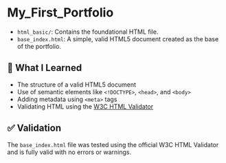 # My_First_Portfolio

- `html_basic/`: Contains the foundational HTML file.
- `base_index.html`: A simple, valid HTML5 document created as the base of the portfolio.

## 🧠 What I Learned

- The structure of a valid HTML5 document
- Use of semantic elements like `<!DOCTYPE>`, `<head>`, and `<body>`
- Adding metadata using `<meta>` tags
- Validating HTML using the [W3C HTML Validator](https://validator.w3.org/)

## ✅ Validation

The `base_index.html` file was tested using the official W3C HTML Validator and is fully valid with no errors or warnings.


